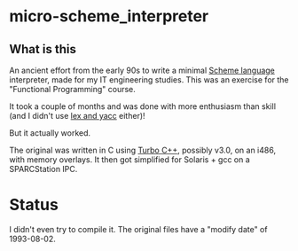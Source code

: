 # micro-scheme_interpreter

## What is this

An ancient effort from the early 90s to write a minimal [Scheme language](https://en.wikipedia.org/wiki/Scheme_(programming_language)) interpreter, made for my IT engineering studies. This was an exercise for the "Functional Programming" course. 

It took a couple of months and was done with more enthusiasm than skill (and I didn't use [lex and yacc](http://dinosaur.compilertools.net/) either)!

But it actually worked.

The original was written in C using [Turbo C++](https://en.wikipedia.org/wiki/Turbo_C%2B%2B), possibly v3.0, on an i486, with memory overlays. It then got simplified for Solaris + gcc on a SPARCStation IPC.

# Status

I didn't even try to compile it. The original files have a "modify date" of 1993-08-02.

